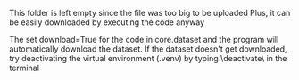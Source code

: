 This folder is left empty since the file was too big to be uploaded
Plus, it can be easily downloaded by executing the code anyway

The set download=True for the code in core.dataset and the program will automatically download the dataset.
If the dataset doesn't get downloaded, try deactivating the virtual environment (.venv) by typing \deactivate\ in the terminal
